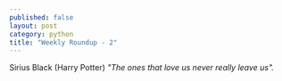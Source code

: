 ```yaml
---
published: false
layout: post
category: python
title: "Weekly Roundup - 2"
---
```



Sirius Black (Harry Potter) *"The ones that love us never really leave us".*
